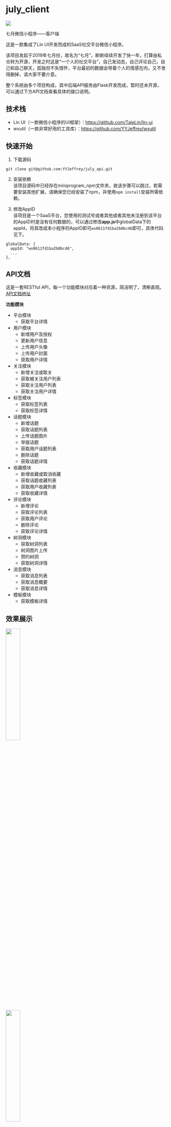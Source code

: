 # july_client
![](https://img.shields.io/badge/build-passing-brightgreen)

七月微信小程序——客户端

这是一款集成了Lin UI开发而成的SaaS社交平台微信小程序。

该项目发起于2019年七月份，故名为“七月”，断断续续开发了快一年，打算由私仓转为开源，开发之时这是“一个人的社交平台”，自己发动态，自己评论自己，自己和自己聊天，孤独但不失情怀，平台最初的数据会带着个人的情感在内，又不舍得删掉，请大家不要介意。

整个系统由多个项目构成，其中后端API服务由Flask开发而成，暂时还未开源，可以通过下方API文档查看具体的接口说明。


## 技术栈
- Lin UI（一款微信小程序的UI框架）：https://github.com/TaleLin/lin-ui
- wxutil（一款非常好用的工具库）：https://github.com/YYJeffrey/wxutil


## 快速开始
1. 下载源码  
```
git clone git@github.com:YYJeffrey/july_api.git
```

2. 安装依赖  
该项目源码中已经存在miniprogram_npm文件夹，故该步骤可以跳过，若需要安装其他扩展，请确保您已经安装了npm，并使用`npm install`安装所需依赖。

3. 修改AppID  
该项目是一个SaaS平台，您使用的测试号或者其他或者其他未注册到该平台的AppID时是没有任何数据的，可以通过修改**app.js**中globalData下的appId，将其改成本小程序的AppID即可`wx0611fd1ba2b0bcd6`即可，具体代码见下。

```
globalData: {
  appId: "wx0611fd1ba2b0bcd6",
  ...
},
```


## API文档
这是一套RESTful API，每一个功能模块对应着一种资源，简洁明了，清晰直观。
[API文档地址](https://api.july.yejiefeng.com/api/doc)

**功能模块**
- 平台模块
  - 获取平台详情
- 用户模块
  - 新增用户及授权
  - 更新用户信息
  - 上传用户头像
  - 上传用户封面
  - 获取用户详情
- 关注模块
  - 新增关注或取关
  - 获取被关注用户列表
  - 获取关注用户列表
  - 获取关注用户详情
- 标签模块
  - 获取标签列表
  - 获取标签详情
- 话题模块
  - 新增话题
  - 获取话题列表
  - 上传话题图片
  - 举报话题
  - 获取用户话题列表
  - 删除话题
  - 获取话题详情
- 收藏模块
  - 新增收藏或取消收藏
  - 获取话题收藏列表
  - 获取用户收藏列表
  - 获取收藏详情
- 评论模块
  - 新增评论
  - 获取评论列表
  - 获取用户评论
  - 删除评论
  - 获取评论详情
- 树洞模块
  - 获取树洞列表
  - 树洞图片上传
  - 预约树洞
  - 获取树洞详情
- 消息模块
  - 获取消息列表
  - 获取消息概要
  - 获取消息详情
- 模板模块
  - 获取模板详情


## 效果展示
<img src="https://img.yejiefeng.com/screenshots/1-%E8%AF%9D%E9%A2%98%E5%88%97%E8%A1%A8.jpeg-clipping" width="30%" /></br></br>

<img src="https://img.yejiefeng.com/screenshots/2-%E8%AF%9D%E9%A2%98%E5%88%97%E8%A1%A8.jpeg-clipping" width="30%" /></br></br>

<img src="https://img.yejiefeng.com/screenshots/3-%E8%AF%9D%E9%A2%98%E5%88%97%E8%A1%A8.jpeg-clipping" width="30%" /></br></br>

<img src="https://img.yejiefeng.com/screenshots/4-%E8%AF%9D%E9%A2%98%E8%AF%A6%E6%83%85.jpeg-clipping" width="30%" /></br></br>

<img src="https://img.yejiefeng.com/screenshots/5-%E8%AF%9D%E9%A2%98%E8%AF%A6%E6%83%85.jpeg-clipping" width="30%" /></br></br>

<img src="https://img.yejiefeng.com/screenshots/6-%E6%A0%91%E6%B4%9E%E5%88%97%E8%A1%A8.jpeg-clipping" width="30%" /></br></br>

<img src="https://img.yejiefeng.com/screenshots/7-%E6%A0%91%E6%B4%9E%E8%AF%A6%E6%83%85.jpeg-clipping" width="30%" /></br></br>

<img src="https://img.yejiefeng.com/screenshots/8-%E6%A0%91%E6%B4%9E%E6%B7%B1%E5%A4%84.jpeg-clipping" width="30%" /></br></br>

<img src="https://img.yejiefeng.com/screenshots/9-%E7%94%A8%E6%88%B7%E6%8E%88%E6%9D%83.jpeg-clipping" width="30%" /></br></br>

<img src="https://img.yejiefeng.com/screenshots/10-%E4%B8%AA%E4%BA%BA%E4%B8%AD%E5%BF%83.jpeg-clipping" width="30%" />